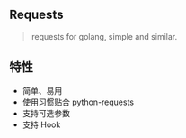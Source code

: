 ## Requests

> requests for golang, simple and similar.

## 特性

- 简单、易用
- 使用习惯贴合 python-requests
- 支持可选参数
- 支持 Hook
